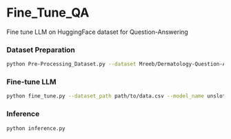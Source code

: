 # Fine_Tune_QA
Fine tune LLM on HuggingFace dataset for Question-Answering

### Dataset Preparation
```bash
python Pre-Processing_Dataset.py --dataset Mreeb/Dermatology-Question-Answer-Dataset-For-Fine-Tuning --split train --drop_columns prompt_word_count response_word_count --output_file data.csv
```
### Fine-tune LLM
```bash
python fine_tune.py --dataset_path path/to/data.csv --model_name unsloth/mistral-7b-bnb-4bit --max_seq_length 2048 --output_dir unsloth-test
```
### Inference
```bash
python inference.py
```



